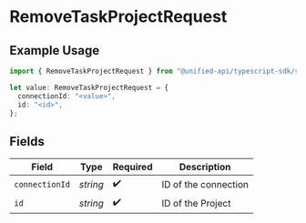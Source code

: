 # RemoveTaskProjectRequest

## Example Usage

```typescript
import { RemoveTaskProjectRequest } from "@unified-api/typescript-sdk/sdk/models/operations";

let value: RemoveTaskProjectRequest = {
  connectionId: "<value>",
  id: "<id>",
};
```

## Fields

| Field                | Type                 | Required             | Description          |
| -------------------- | -------------------- | -------------------- | -------------------- |
| `connectionId`       | *string*             | :heavy_check_mark:   | ID of the connection |
| `id`                 | *string*             | :heavy_check_mark:   | ID of the Project    |